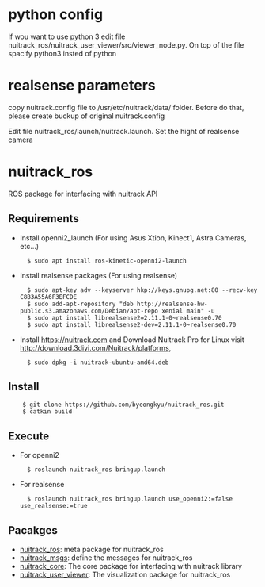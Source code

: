 # python config
If wou want to use python 3
edit file nuitrack_ros/nuitrack_user_viewer/src/viewer_node.py.
On top of the file spacify python3 insted of python

# realsense parameters
copy nuitrack.config file to /usr/etc/nuitrack/data/ folder.
Before do that, please create buckup of original nuitrack.config

Edit file nuitrack_ros/launch/nuitrack.launch. Set the hight of realsense camera

<arg name="offset_z" default="0.87" />

# nuitrack_ros
ROS package for interfacing with nuitrack API


## Requirements

* Install openni2_launch (For using Asus Xtion, Kinect1, Astra Cameras, etc...)

        $ sudo apt install ros-kinetic-openni2-launch


* Install realsense packages (For using realsense)

        $ sudo apt-key adv --keyserver hkp://keys.gnupg.net:80 --recv-key C8B3A55A6F3EFCDE
        $ sudo add-apt-repository "deb http://realsense-hw-public.s3.amazonaws.com/Debian/apt-repo xenial main" -u
        $ sudo apt install librealsense2=2.11.1-0~realsense0.70
        $ sudo apt install librealsense2-dev=2.11.1-0~realsense0.70


* Install https://nuitrack.com and Download Nuitrack Pro for Linux
  visit http://download.3divi.com/Nuitrack/platforms,

        $ sudo dpkg -i nuitrack-ubuntu-amd64.deb


## Install

        $ git clone https://github.com/byeongkyu/nuitrack_ros.git
        $ catkin build


## Execute

* For openni2

        $ roslaunch nuitrack_ros bringup.launch


* For realsense

        $ roslaunch nuitrack_ros bringup.launch use_openni2:=false use_realsense:=true


## Pacakges

* [nuitrack_ros](./nuitrack_ros): meta package for nuitrack_ros
* [nuitrack_msgs](./nuitrack_msgs): define the messages for nuitrack_ros
* [nuitrack_core](./nuitrack_core): The core package for interfacing with nuitrack library
* [nuitrack_user_viewer](./nuitrack_user_viewer): The visualization package for nuitrack_ros
